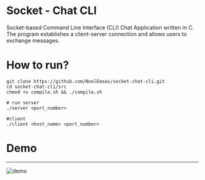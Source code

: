 # Socket - Chat CLI
 Socket-based Command Line Interface (CLI) Chat Application written in C. The program establishes a client-server connection and allows users to exchange messages.

# How to run?
```
git clone https://github.com/NoelEmaas/socket-chat-cli.git
cd socket-chat-cli/src
chmod +x compile.sh && ./compile.sh

# run server
./server <port_number>

#client
./client <host_name> <port_number>
```

# Demo
---------------
![demo](https://github.com/NoelEmaas/socket-chat-cli/assets/90034393/9a24522a-e963-4ff4-a4fc-15d13b263ea4)

